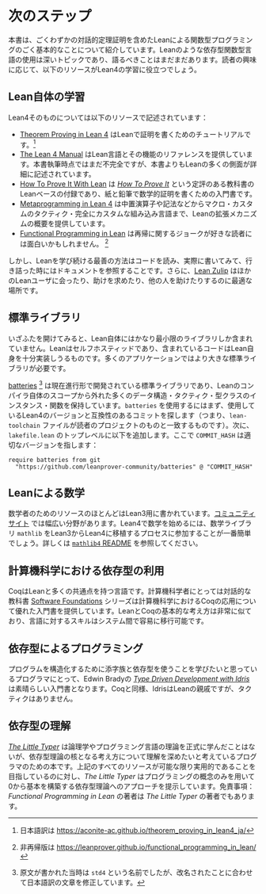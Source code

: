 <!--
# Next Steps
-->

# 次のステップ

<!--
This book introduces the very basics of functional programming in Lean, including a tiny amount of interactive theorem proving.
Using dependently-typed functional languages like Lean is a deep topic, and much can be said.
Depending on your interests, the following resources might be useful for learning Lean 4.
-->

本書は、ごくわずかの対話的定理証明を含めたLeanによる関数型プログラミングのごく基本的なことについて紹介しています。Leanのような依存型関数型言語の使用は深いトピックであり、語るべきことはまだまだあります。読者の興味に応じて、以下のリソースがLean4の学習に役立つでしょう。

<!--
## Learning Lean
-->

## Lean自体の学習

<!--
Lean 4 itself is described in the following resources:
-->

Lean4そのものについては以下のリソースで記述されています：

 <!--
 * [Theorem Proving in Lean 4](https://leanprover.github.io/theorem_proving_in_lean4/) is a tutorial on writing proofs using Lean.
 * [The Lean 4 Manual](https://leanprover.github.io/lean4/doc/) provides a reference for the language and its features. At the time of writing, it is still incomplete, but it describes many aspects of Lean in greater detail than this book.
 * [How To Prove It With Lean](https://djvelleman.github.io/HTPIwL/) is a Lean-based accompaniment to the well-regarded textbook [_How To Prove It_](https://www.cambridge.org/highereducation/books/how-to-prove-it/6D2965D625C6836CD4A785A2C843B3DA#overview) that provides an introduction to writing paper-and-pencil mathematical proofs.
 * [Metaprogramming in Lean 4](https://github.com/arthurpaulino/lean4-metaprogramming-book) provides an overview of Lean's extension mechanisms, from infix operators and notations to macros, custom tactics, and full-on custom embedded languages.
 * [Functional Programming in Lean](https://leanprover.github.io/functional_programming_in_lean/) may be interesting to readers who enjoy jokes about recursion.
-->

 * [Theorem Proving in Lean 4](https://leanprover.github.io/theorem_proving_in_lean4/) はLeanで証明を書くためのチュートリアルです。[^fn1]
 * [The Lean 4 Manual](https://leanprover.github.io/lean4/doc/) はLean言語とその機能のリファレンスを提供しています。本書執筆時点ではまだ不完全ですが、本書よりもLeanの多くの側面が詳細に記述されています。
 * [How To Prove It With Lean](https://djvelleman.github.io/HTPIwL/) は [_How To Prove It_](https://www.cambridge.org/highereducation/books/how-to-prove-it/6D2965D625C6836CD4A785A2C843B3DA#overview) という定評のある教科書のLeanベースの付録であり、紙と鉛筆で数学的証明を書くための入門書です。
 * [Metaprogramming in Lean 4](https://github.com/arthurpaulino/lean4-metaprogramming-book) は中置演算子や記法などからマクロ・カスタムのタクティク・完全にカスタムな組み込み言語まで、Leanの拡張メカニズムの概要を提供しています。
 * [Functional Programming in Lean](https://lean-ja.github.io/fp-lean-ja/) は再帰に関するジョークが好きな読者には面白いかもしれません。 [^fn3]

<!--
However, the best way to continue learning Lean is to start reading and writing code, consulting the documentation when you get stuck.
Additionally, the [Lean Zulip](https://leanprover.zulipchat.com/) is an excellent place to meet other Lean users, ask for help, and help others.
-->

しかし、Leanを学び続ける最善の方法はコードを読み、実際に書いてみて、行き詰った時にはドキュメントを参照することです。さらに、[Lean Zulip](https://leanprover.zulipchat.com/) はほかのLeanユーザに会ったり、助けを求めたり、他の人を助けたりするのに最適な場所です。

<!--
## The Standard Library
-->

## 標準ライブラリ

<!--
Out of the box, Lean itself includes a fairly minimal library.
Lean is self-hosted, and the included code is just enough to implement Lean itself.
For many applications, a larger standard library is needed.
-->

いざふたを開けてみると、Lean自体にはかなり最小限のライブラリしか含まれていません。Leanはセルフホスティッドであり、含まれているコードはLean自身を十分実装しうるものです。多くのアプリケーションではより大きな標準ライブラリが必要です。

<!--
[std4](https://github.com/leanprover/std4) is an in-progress standard library that includes many data structures, tactics, type class instances, and functions that are out of scope for the Lean compiler itself.
To use `std4`, the first step is to find a commit in its history that's compatible with the version of Lean 4 that you're using (that is, one in which the `lean-toolchain` file matches the one in your project).
Then, add the following to the top level of your `lakefile.lean`, where `COMMIT_HASH` is the appropriate version:
```lean
require std from git
  "https://github.com/leanprover/std4/" @ "COMMIT_HASH"
```
-->

[batteries](https://github.com/leanprover-community/batteries) [^fn2] は現在進行形で開発されている標準ライブラリであり、Leanのコンパイラ自体のスコープから外れた多くのデータ構造・タクティク・型クラスのインスタンス・関数を保持しています。`batteries` を使用するにはまず、使用しているLean4のバージョンと互換性のあるコミットを探します（つまり、`lean-toolchain` ファイルが読者のプロジェクトのものと一致するものです）。次に、`lakefile.lean` のトップレベルに以下を追加します。ここで `COMMIT_HASH` は適切なバージョンを指します：
```lean
require batteries from git
  "https://github.com/leanprover-community/batteries" @ "COMMIT_HASH"
```


<!--
## Mathematics in Lean
-->

## Leanによる数学

<!--
Most resources for mathematicians are written for Lean 3.
A wide selection are available at [the community site](https://leanprover-community.github.io/learn.html).
To get started doing mathematics in Lean 4, it is probably easiest to participate in the process of porting the mathematics library `mathlib` from Lean 3 to Lean 4.
Please see the [`mathlib4` README](https://github.com/leanprover-community/mathlib4) for further information.
-->

数学者のためのリソースのほとんどはLean3用に書かれています。[コミュニティサイト](https://leanprover-community.github.io/learn.html) では幅広い分野があります。Lean4で数学を始めるには、数学ライブラリ `mathlib` をLean3からLean4に移植するプロセスに参加することが一番簡単でしょう。詳しくは [`mathlib4` README](https://github.com/leanprover-community/mathlib4) を参照してください。

<!--
## Using Dependent Types in Computer Science
-->

## 計算機科学における依存型の利用

<!--
Coq is a language that has a lot in common with Lean.
For computer scientists, the [Software Foundations](https://softwarefoundations.cis.upenn.edu/) series of interactive textbooks provides an excellent introduction to applications of Coq in computer science.
The fundamental ideas of Lean and Coq are very similar, and skills are readily transferable between the systems.
-->

CoqはLeanと多くの共通点を持つ言語です。計算機科学者にとっては対話的な教科書 [Software Foundations](https://softwarefoundations.cis.upenn.edu/) シリーズは計算機科学におけるCoqの応用について優れた入門書を提供しています。LeanとCoqの基本的な考え方は非常に似ており、言語に対するスキルはシステム間で容易に移行可能です。

<!--
## Programming with Dependent Types
-->

## 依存型によるプログラミング

<!--
For programmers who are interested in learning to use indexed families and dependent types to structure programs, Edwin Brady's [_Type Driven Development with Idris_](https://www.manning.com/books/type-driven-development-with-idris) provides an excellent introduction.
Like Coq, Idris is a close cousin of Lean, though it lacks tactics.
-->

プログラムを構造化するために添字族と依存型を使うことを学びたいと思っているプログラマにとって、Edwin Bradyの [_Type Driven Development with Idris_](https://www.manning.com/books/type-driven-development-with-idris) は素晴らしい入門書となります。Coqと同様、IdrisはLeanの親戚ですが、タクティクはありません。

<!--
## Understanding Dependent Types
-->

## 依存型の理解

<!--
[_The Little Typer_](https://thelittletyper.com/) is a book for programmers who haven't formally studied logic or the theory of programming languages, but who want to build an understanding of the core ideas of dependent type theory.
While all of the above resources aim to be as practical as possible, _The Little Typer_ presents an approach to dependent type theory where the very basics are built up from scratch, using only concepts from programming.
Disclaimer: the author of _Functional Programming in Lean_ is also an author of _The Little Typer_.
-->

[_The Little Typer_](https://thelittletyper.com/) は論理学やプログラミング言語の理論を正式に学んだことはないが、依存型理論の核となる考え方について理解を深めたいと考えているプログラマのための本です。上記のすべてのリソースが可能な限り実用的であることを目指しているのに対し、_The Little Typer_ はプログラミングの概念のみを用いて0から基本を構築する依存型理論へのアプローチを提示しています。免責事項：_Functional Programming in Lean_ の著者は _The Little Typer_ の著者でもあります。

[^fn1]: 日本語訳は https://aconite-ac.github.io/theorem_proving_in_lean4_ja/

[^fn2]: 原文が書かれた当時は `std4` という名前でしたが、改名されたことに合わせて日本語訳の文章を修正しています。

[^fn3]: 非再帰版は https://leanprover.github.io/functional_programming_in_lean/